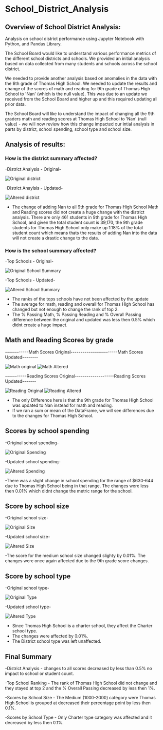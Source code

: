 # School_District_Analysis


## Overview of School District Analysis:

Analysis on school district performance using Jupyter Notebook with Python, and Pandas Library. 

The School Board would like to understand various performance metrics of the different school districts and schools. We provided an initial analysis based on data collected from many students and schools across the school district.

We needed to provide another analysis based on anomalies in the data with the 9th grade of Thomas High School. We needed to update the results and change of the scores of math and reading for 9th grade of Thomas High School to 'Nan' (which is the null value). This was due to an update we received from the School Board and higher up and this required updating all prior data.

The School Board will like to understand the impact of changing all the 9th graders math and reading scores at Thomas High School to 'Nan' (null value) - we will now review how this change impacted our intial analysis in parts by district, school spending, school type and school size.

## Analysis of results:


### How is the district summary affected?

-District Analysis - Original-

![Original district](https://user-images.githubusercontent.com/98680133/159214516-0c1e273c-ef01-4499-bba8-161d8b88c59d.png)

-District Anaylsis - Updated-

![Altered district](https://user-images.githubusercontent.com/98680133/159214523-0bb149ef-1218-4f2b-8c9f-b739bf38b3ef.png)

- The change of adding Nan to all 9th grade for Thomas High School Math and Reading scores did not create a huge change with the district analysis. There are only 461 students in 9th grade for Thomas High School, and given the total student count is 39,170, the 9th grade students for Thomas High School only make up 1.18% of the total student count which means thats the results of adding Nan into the data will not create a drastic change to the data.


### How is the school summary affected?

-Top Schools - Original-

![Original School Summary](https://user-images.githubusercontent.com/98680133/159218907-70bba338-b973-4766-85dc-fb5efe0c44d0.png)

-Top Schools - Updated-

![Altered School Summary](https://user-images.githubusercontent.com/98680133/159218914-f8b3c6b5-09ca-467b-bc28-1b91bf39fd7a.png)

- The ranks of the tops schools have not been affected by the update
- The average for math, reading and overall for Thomas High School has changed but not enough to change the rank of top 2.
- The % Passing Math, % Passing Reading and % Overall Passing difference between the original and updated was less then 0.5% which didnt create a huge impact.

## Math and Reading Scores by grade
------------Math Scores Original------------------------Math Scores Updated--------

![Math original](https://user-images.githubusercontent.com/98680133/159219747-37602c7e-8224-40aa-b3ca-0ced33c0812c.png)
![Math Altered](https://user-images.githubusercontent.com/98680133/159219811-255e2df8-f228-45a5-a50e-82288f58f424.png)

-----------Reading Scores Original--------------------Reading Scores Updated-------

![Reading Original](https://user-images.githubusercontent.com/98680133/159223606-e028ceb8-3d42-4d85-9f15-43463b360cbb.png)
![Reading Altered](https://user-images.githubusercontent.com/98680133/159220014-c719c8a6-9e86-446f-92cd-a97d26566dfc.png)

- The only Difference here is that the 9th grade for Thomas High School was updated to Nan instead for math and reading.
- If we ran a sum or mean of the DataFrame, we will see differences due to the changes for Thomas High School.

## Scores by school spending

-Original school spending-

![Original Spending](https://user-images.githubusercontent.com/98680133/159220427-a64312b3-1dbf-413b-8df8-e221bdd137ca.png)

-Updated school spending-

![Altered Spending](https://user-images.githubusercontent.com/98680133/159220449-6ce00247-aac8-4aa3-96ed-950cf085de41.png)

-There was a slight change in school spending for the range of $630-644 due to Thomas High School being in that range. The changes were less then 0.01% which didnt change the metric range for the school.

## Score by school size

-Original school size-

![Original Size](https://user-images.githubusercontent.com/98680133/159220897-1d3d46ec-8b89-4d74-bdd8-aff4c8bce3bd.png)

-Updated school size-

![Altered Size](https://user-images.githubusercontent.com/98680133/159220954-7cb93a2c-6412-44a5-93cc-4dd92b709722.png)

-The score for the medium school size changed slighty by 0.01%. The changes were once again affected due to the 9th grade score changes.

## Score by school type

-Original school type-

![Original Type](https://user-images.githubusercontent.com/98680133/159221261-ab8a4ac4-e4e1-45bb-a98d-9a638c89ae1a.png)

-Updated school type-

![Altered Type](https://user-images.githubusercontent.com/98680133/159221309-46c1544b-e414-4d50-bdd9-7d3bae7edc46.png)

- Since Thomas High School is a charter school, they affect the Charter school type.
- The changes were affected by 0.01%. 
- The District school type was left unaffected.

## Final Summary

-District Analysis - changes to all scores decreased by less than 0.5% no impact to school or student count.

-Top School Ranking - The rank of Thomas High School did not change and they stayed at top 2 and the % Overall Passing decreased by less then 1%.

-Scores by School Size - The Medium (1000-2000) category were Thomas High School is grouped at decreased their percentage point by less then 0.1%.

-Scores by School Type - Only Charter type category was affected and it decreased by less then 0.1%.

